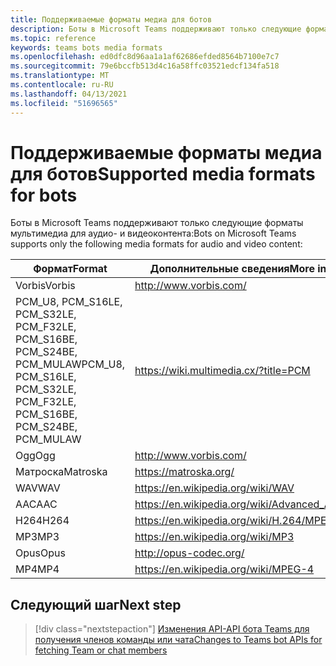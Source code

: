 ```yaml
---
title: Поддерживаемые форматы медиа для ботов
description: Боты в Microsoft Teams поддерживают только следующие форматы мультимедиа для аудио- и видеоконтента.
ms.topic: reference
keywords: teams bots media formats
ms.openlocfilehash: ed0dfc8d96aa1a1af62686efded8564b7100e7c7
ms.sourcegitcommit: 79e6bccfb513d4c16a58ffc03521edcf134fa518
ms.translationtype: MT
ms.contentlocale: ru-RU
ms.lasthandoff: 04/13/2021
ms.locfileid: "51696565"
---
```

# <a name="supported-media-formats-for-bots"></a><span data-ttu-id="a1db1-104">Поддерживаемые форматы медиа для ботов</span><span class="sxs-lookup"><span data-stu-id="a1db1-104">Supported media formats for bots</span></span>

<span data-ttu-id="a1db1-105">Боты в Microsoft Teams поддерживают только следующие форматы мультимедиа для аудио- и видеоконтента:</span><span class="sxs-lookup"><span data-stu-id="a1db1-105">Bots on Microsoft Teams supports only the following media formats for audio and video content:</span></span>

| <span data-ttu-id="a1db1-106">Формат</span><span class="sxs-lookup"><span data-stu-id="a1db1-106">Format</span></span> | <span data-ttu-id="a1db1-107">Дополнительные сведения</span><span class="sxs-lookup"><span data-stu-id="a1db1-107">More information</span></span> |
| --- | --- |
| <span data-ttu-id="a1db1-108">Vorbis</span><span class="sxs-lookup"><span data-stu-id="a1db1-108">Vorbis</span></span> | http://www.vorbis.com/ |
| <span data-ttu-id="a1db1-109">PCM_U8, PCM_S16LE, PCM_S32LE, PCM_F32LE, PCM_S16BE, PCM_S24BE, PCM_MULAW</span><span class="sxs-lookup"><span data-stu-id="a1db1-109">PCM_U8, PCM_S16LE, PCM_S32LE, PCM_F32LE, PCM_S16BE, PCM_S24BE, PCM_MULAW</span></span> | https://wiki.multimedia.cx/?title=PCM |
| <span data-ttu-id="a1db1-110">Ogg</span><span class="sxs-lookup"><span data-stu-id="a1db1-110">Ogg</span></span> | http://www.vorbis.com/ |
| <span data-ttu-id="a1db1-111">Матроска</span><span class="sxs-lookup"><span data-stu-id="a1db1-111">Matroska</span></span> | https://matroska.org/ |
| <span data-ttu-id="a1db1-112">WAV</span><span class="sxs-lookup"><span data-stu-id="a1db1-112">WAV</span></span> | https://en.wikipedia.org/wiki/WAV |
| <span data-ttu-id="a1db1-113">AAC</span><span class="sxs-lookup"><span data-stu-id="a1db1-113">AAC</span></span> | https://en.wikipedia.org/wiki/Advanced_Audio_Coding |
| <span data-ttu-id="a1db1-114">H264</span><span class="sxs-lookup"><span data-stu-id="a1db1-114">H264</span></span> | https://en.wikipedia.org/wiki/H.264/MPEG-4_AVC |
| <span data-ttu-id="a1db1-115">MP3</span><span class="sxs-lookup"><span data-stu-id="a1db1-115">MP3</span></span> | https://en.wikipedia.org/wiki/MP3 |
| <span data-ttu-id="a1db1-116">Opus</span><span class="sxs-lookup"><span data-stu-id="a1db1-116">Opus</span></span> | http://opus-codec.org/ |
| <span data-ttu-id="a1db1-117">MP4</span><span class="sxs-lookup"><span data-stu-id="a1db1-117">MP4</span></span> | https://en.wikipedia.org/wiki/MPEG-4 |

## <a name="next-step"></a><span data-ttu-id="a1db1-118">Следующий шаг</span><span class="sxs-lookup"><span data-stu-id="a1db1-118">Next step</span></span>

> [!div class="nextstepaction"]
> [<span data-ttu-id="a1db1-119">Изменения API-API бота Teams для получения членов команды или чата</span><span class="sxs-lookup"><span data-stu-id="a1db1-119">Changes to Teams bot APIs for fetching Team or chat members</span></span>](~/resources/team-chat-member-api-changes.md)
